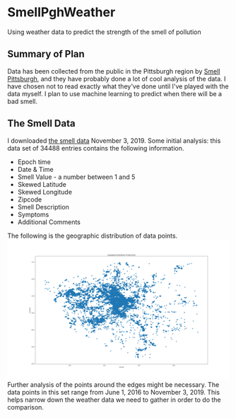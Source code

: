 # SmellPghWeather
Using weather data to predict the strength of the smell of pollution

## Summary of Plan
Data has been collected from the public in the Pittsburgh region by [Smell Pittsburgh](smellpgh.org), and they have probably done a lot of cool analysis of the data. I have chosen not to read exactly what they've done until I've played with the data myself. I plan to use machine learning to predict when there will be a bad smell.

## The Smell Data
I downloaded [the smell data](./smell_reports.csv) November 3, 2019. Some initial analysis: this data set of 34488 entries contains the following information.
* Epoch time
* Date & Time
* Smell Value - a number between 1 and 5
* Skewed Latitude
* Skewed Longitude
* Zipcode
* Smell Description
* Symptoms
* Additional Comments

The following is the geographic distribution of data points. ![GeoDist](/geography.png) Further analysis of the points around the edges might be necessary. The data points in this set range from June 1, 2016 to November 3, 2019. This helps narrow down the weather data we need to gather in order to do the comparison.

